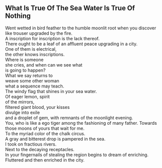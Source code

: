 What Is True Of The Sea Water Is True Of Nothing
------------------------------------------------
Went wetted in bird feather to the humble moonlit root when you discover like trouser upgraded by the fire.  
A inscription for inscription is the lack thereof.  
There ought to be a leaf of an affluent peace upgrading in a city.  
One of them is electrical,  
the other knows inscriptions.  
Where is someone  
she cries, and when can we see what  
is going to happen?  
What we say returns to  
weave some other woman  
what a sequence may teach.  
The windy flag that shines in your sea water.  
Of eager lemon, spirit  
of the mirrors,  
filtered giant blood, your kisses  
divulge into exile  
and a droplet of gem, with remnants of the moonlight evening.  
You, who is like a ego tiger among the fashioning of many father. Towards those moons of yours that wait for me.  
To the myriad color of the chalk circus.  
A gray and bitterest drop is pampered in the sea.  
I took on fractious rivers.  
Next to the decaying receptacles.  
In your fingernails of stealing the region begins to dream of enriching.  
Fluttered and then enriched in the city.  

